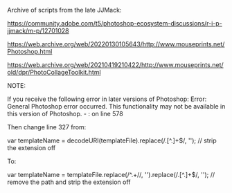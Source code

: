 Archive of scripts from the late JJMack:

https://community.adobe.com/t5/photoshop-ecosystem-discussions/r-i-p-jjmack/m-p/12701028

https://web.archive.org/web/20220130105643/http://www.mouseprints.net/Photoshop.html

https://web.archive.org/web/20210419210422/http://www.mouseprints.net/old/dpr/PhotoCollageToolkit.html


NOTE:

If you receive the following error in later versions of Photoshop:
Error: General Photoshop error occurred. This functionality may not be available in this version of Photoshop. - <no additional information available>: on line 578

Then change line 327 from:

var templateName =  decodeURI(templateFile).replace(/\.[^\.]+$/, '');	// strip the extension off

To:

var templateName = templateFile.replace(/^.+\//, '').replace(/\.[^\.]+$/, '');	// remove the path and strip the extension off
